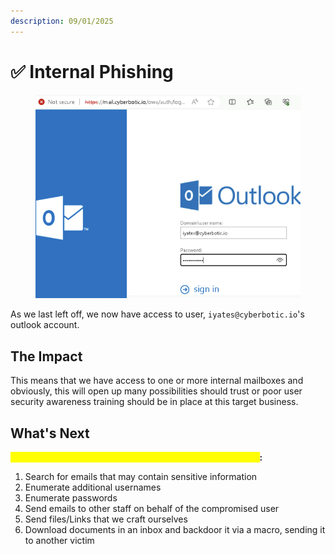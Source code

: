 ```yaml
---
description: 09/01/2025
---
```


# ✅ Internal Phishing

<figure><img src="../.gitbook/assets/image (6) (1) (1) (1).png" alt=""><figcaption></figcaption></figure>

As we last left off, we now have access to user, `iyates@cyberbotic.io`'s outlook account.&#x20;

## The Impact

This means that we have access to one or more internal mailboxes and obviously, this will open up many possibilities should trust or poor user security awareness training should be in place at this target business.

## What's Next

<mark style="color:yellow;">**From here, you want to look for the following opportunities**</mark>**:**

1. Search for emails that may contain sensitive information
2. Enumerate additional usernames
3. Enumerate passwords
4. Send emails to other staff on behalf of the compromised user
5. Send files/Links that we craft ourselves
6. Download documents in an inbox and backdoor it via a macro, sending it to another victim
